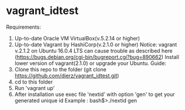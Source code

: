 # vagrant_idtest

Requirements:
1) Up-to-date Oracle VM VirtualBox(v.5.2.14 or higher)
2) Up-to-date Vagrant by HashiCorp(v.2.1.0 or higher) 
Notice: vagrant v.2.1.2 on Ubuntu 16.0.4 LTS can cause trouble as described here (https://bugs.debian.org/cgi-bin/bugreport.cgi?bug=890662) Install lower version of vagrant(2.1.0) or upgrade your Ubuntu.
Guide:
1) Clone this repo to the folder (git clone https://github.com/dierz/vagrant_idtest.git)
2) cd to this folder
3) Run 'vagrant up'
4) After installation use exec file 'nextid' with option 'gen' to get your generated unique id 
Example : bash$>./nextid gen
